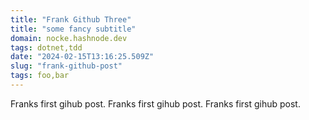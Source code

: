 ```yaml
---
title: "Frank Github Three"
title: "some fancy subtitle"
domain: nocke.hashnode.dev
tags: dotnet,tdd
date: "2024-02-15T13:16:25.509Z"
slug: "frank-github-post"
tags: foo,bar
---
```


Franks first gihub post.
Franks first gihub post.
Franks first gihub post.

